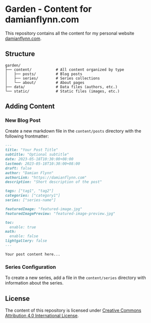 # Garden - Content for damianflynn.com

This repository contains all the content for my personal website [damianflynn.com](https://damianflynn.com).

## Structure

```
garden/
├── content/           # All content organized by type
│   ├── posts/         # Blog posts
│   ├── series/        # Series collections
│   └── about/         # About pages
├── data/              # Data files (authors, etc.)
└── static/            # Static files (images, etc.)
```

## Adding Content

### New Blog Post

Create a new markdown file in the `content/posts` directory with the following frontmatter:

```markdown
---
title: "Your Post Title"
subtitle: "Optional subtitle"
date: 2023-05-18T10:30:00+08:00
lastmod: 2023-05-18T10:30:00+08:00
draft: false
author: "Damian Flynn"
authorLink: "https://damianflynn.com"
description: "Short description of the post"

tags: ["tag1", "tag2"]
categories: ["category1"]
series: ["series-name"]

featuredImage: "featured-image.jpg"
featuredImagePreview: "featured-image-preview.jpg"

toc:
  enable: true
math:
  enable: false
lightgallery: false
---

Your post content here...
```

### Series Configuration

To create a new series, add a file in the `content/series` directory with information about the series.

## License

The content of this repository is licensed under [Creative Commons Attribution 4.0 International License](https://creativecommons.org/licenses/by/4.0/).
